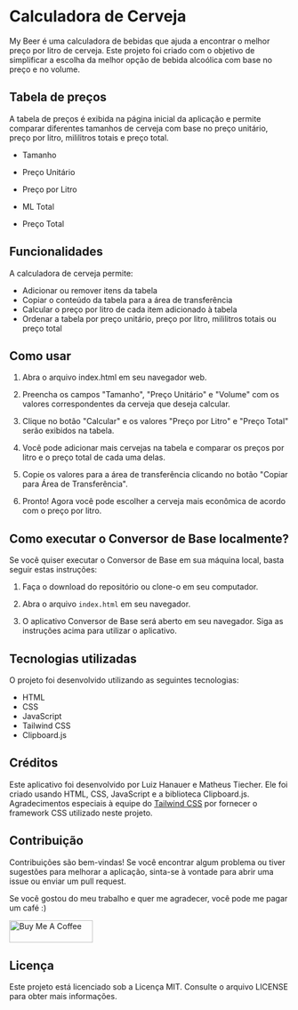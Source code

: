 Calculadora de Cerveja
======================

My Beer é uma calculadora de bebidas que ajuda a encontrar o melhor preço por litro de cerveja. Este projeto foi criado com o objetivo de simplificar a escolha da melhor opção de bebida alcoólica com base no preço e no volume.


Tabela de preços
----------------

A tabela de preços é exibida na página inicial da aplicação e permite comparar diferentes tamanhos de cerveja com base no preço unitário, preço por litro, mililitros totais e preço total.

*   Tamanho

*   Preço Unitário

*   Preço por Litro

*   ML Total

*   Preço Total

Funcionalidades
---------------

A calculadora de cerveja permite:

*   Adicionar ou remover itens da tabela
*   Copiar o conteúdo da tabela para a área de transferência
*   Calcular o preço por litro de cada item adicionado à tabela
*   Ordenar a tabela por preço unitário, preço por litro, mililitros totais ou preço total

Como usar
-------------

1.  Abra o arquivo index.html em seu navegador web.
    
2.  Preencha os campos "Tamanho", "Preço Unitário" e "Volume" com os valores correspondentes da cerveja que deseja calcular.
    
3.  Clique no botão "Calcular" e os valores "Preço por Litro" e "Preço Total" serão exibidos na tabela.
    
4.  Você pode adicionar mais cervejas na tabela e comparar os preços por litro e o preço total de cada uma delas.
    
5.  Copie os valores para a área de transferência clicando no botão "Copiar para Área de Transferência".
    
6.  Pronto! Agora você pode escolher a cerveja mais econômica de acordo com o preço por litro.


Como executar o Conversor de Base localmente?
-------------------------------

Se você quiser executar o Conversor de Base em sua máquina local, basta seguir estas instruções:

1.  Faça o download do repositório ou clone-o em seu computador.
    
2.  Abra o arquivo `index.html` em seu navegador.
    
3.  O aplicativo Conversor de Base será aberto em seu navegador. Siga as instruções acima para utilizar o aplicativo.


Tecnologias utilizadas
----------------------

O projeto foi desenvolvido utilizando as seguintes tecnologias:

*   HTML
*   CSS
*   JavaScript
*   Tailwind CSS
*   Clipboard.js

Créditos
--------

Este aplicativo foi desenvolvido por Luiz Hanauer e Matheus Tiecher. Ele foi criado usando HTML, CSS, JavaScript e a biblioteca Clipboard.js. Agradecimentos especiais à equipe do [Tailwind CSS](https://tailwindcss.com/) por fornecer o framework CSS utilizado neste projeto.


Contribuição
------------

Contribuições são bem-vindas! Se você encontrar algum problema ou tiver sugestões para melhorar a aplicação, sinta-se à vontade para abrir uma issue ou enviar um pull request.

Se você gostou do meu trabalho e quer me agradecer, você pode me pagar um café :)

<a href="https://www.paypal.com/donate/?hosted_button_id=SFR785YEYHC4E" target="_blank"><img src="https://cdn.buymeacoffee.com/buttons/v2/default-yellow.png" alt="Buy Me A Coffee" style="height: 40px !important;width: 150px !important;" ></a>


Licença
-------

Este projeto está licenciado sob a Licença MIT. Consulte o arquivo LICENSE para obter mais informações.
